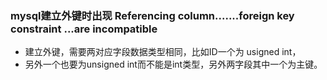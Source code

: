 ### mysql建立外键时出现 Referencing column.......foreign key constraint ...are incompatible
  + 建立外键，需要两对应字段数据类型相同，比如ID一个为 usigned int，
  + 另外一个也要为unsigned int而不能是int类型，另外两字段其中一个为主键。

